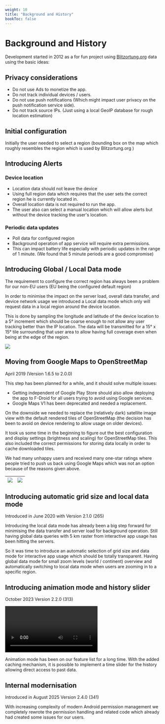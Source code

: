 ```yaml
---
weight: 10
title: "Background and History"
bookToc: false
---
```


# Background and History

Development started in 2012 as a for fun project using [Blitzortung.org](http://blitzortung.org) data using the basic ideas:

## Privacy considerations

* Do not use Ads to monetize the app.
* Do not track individual devices / users.
* Do not use push notifications (Which might impact user privacy on the push notification service side).
* Do not track source IPs. (Just using a local GeoIP database for rough location estimation)

## Initial configuration

Initially the user needed to select a region (bounding box on the map which roughly resembles the region which is used by Blitzortung.org )

## Introducing Alerts

### Device location

* Location data should not leave the device
* Using full region data which requires that the user sets the correct region he is currently located in.
* Overall location data is not required to run the app.
* The user also can select a manual location which will allow alerts but without the device tracking the user's location.

### Periodic data updates

* Poll data for configured region
* Background operation of app service will require extra permissions.
* This can impact battery life especially with periodic updates in the range of 1 minute. (We found that 5 minute periods are a good compromise)

## Introducing Global / Local Data mode

The requirement to configure the correct region has always been a problem for our non-EU users (EU being the configured default region)

In order to minimise the impact on the server load, overall data transfer, and device network usage we introduced a Local data mode which only will request data in a local region around the device location.

This is done by sampling the longitude and latitude of the device location to a 5° increment which should be coarse enough to not allow any user tracking better than the IP location. The data will be transmitted for a 15° x 15° tile surrounding that user area to allow having full coverage even when being at the edge of the region.

   ![](/app/background/local_data.png)

## Moving from Google Maps to OpenStreetMap

April 2019 (Version 1.6.5 to 2.0.0)

This step has been planned for a while, and it should solve multiple issues:

* Getting independent of Google Play Store should also allow deploying the app to F-Droid for all users trying to avoid using Google services.
* Google Maps V1 has been deprecated and needed a replacement.

On the downside we needed to replace the (relatively dark) satellite image view with the default rendered tiles of OpenStreetMap (the decision has been to avoid on device rendering to allow usage on older devices).

It took us some time in the beginning to figure out the best configuration and display settings (brightness and scaling) for OpenStreetMap tiles. This also included the correct permissions for storing data locally in order to cache downloaded tiles.

We had many unhappy users and received many one-star ratings where people tried to push us back using Google Maps which was not an option because of the reasons given above.

| ![](/app/background/gmapv1_1.6.5.png) | ![](/app/background/osm_2.0.0.png) |
|---|---|

## Introducing automatic grid size and local data mode

Introduced in June 2020 with Version 2.1.0 (265)

Introducing the local data mode has already been a big step forward for minimising the data transfer and server load for background operation. Still having global data queries with 5 km raster from interactive app usage has been hitting the servers.

So it was time to introduce an automatic selection of grid size and data mode for interactive app usage which should be totally transparent. Having global data mode for small zoom levels (world / continent) overview and automatically switching to local data mode when users are zooming in to a specific region.

## Introducing animation mode and history slider

October 2023 Version 2.2.0 (313)

![](/app/android/main_animation.webm)

Animation mode has been on our feature list for a long time. With the added caching mechanism, it is possible to implement a time slider for the history allowing direct access to past data.

## Internal modernisation

Introduced in August 2025 Version 2.4.0 (341)

With increasing complexity of modern Android permission management we completely rewrote the permission handling and related code which already had created some issues for our users. 


